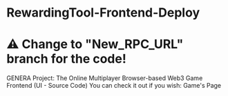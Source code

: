 # RewardingTool-Frontend-Deploy
# ⚠ Change to "New_RPC_URL" branch for the code!

GENERA Project: The Online Multiplayer Browser-based Web3 Game Frontend (UI - Source Code) You can check it out if you wish: Game's Page
